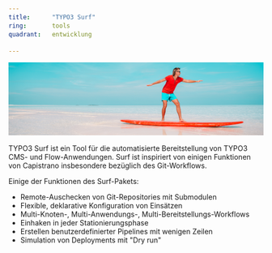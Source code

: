 ```yaml
---
title:      "TYPO3 Surf"
ring:       tools
quadrant:   entwicklung

---
```


![Continuous Deployment mit TYPO3 Surf](/assets/images/typo3-surf.png)

TYPO3 Surf ist ein Tool für die automatisierte Bereitstellung von TYPO3 CMS- und Flow-Anwendungen. Surf ist inspiriert von einigen Funktionen von Capistrano insbesondere bezüglich des Git-Workflows.

Einige der Funktionen des Surf-Pakets:

* Remote-Auschecken von Git-Repositories mit Submodulen
* Flexible, deklarative Konfiguration von Einsätzen
* Multi-Knoten-, Multi-Anwendungs-, Multi-Bereitstellungs-Workflows
* Einhaken in jeder Stationierungsphase
* Erstellen benutzerdefinierter Pipelines mit wenigen Zeilen
* Simulation von Deployments mit "Dry run"